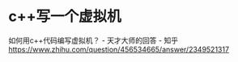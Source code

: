 # c++写一个虚拟机

















如何用c++代码编写虚拟机？ - 天才大师的回答 - 知乎
https://www.zhihu.com/question/456534665/answer/2349521317


















